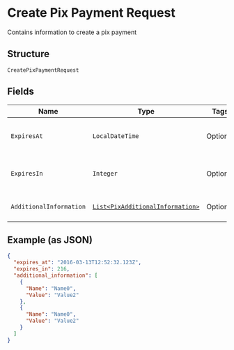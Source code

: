 
# Create Pix Payment Request

Contains information to create a pix payment

## Structure

`CreatePixPaymentRequest`

## Fields

| Name | Type | Tags | Description | Getter | Setter |
|  --- | --- | --- | --- | --- | --- |
| `ExpiresAt` | `LocalDateTime` | Optional | Datetime when pix payment will expire | LocalDateTime getExpiresAt() | setExpiresAt(LocalDateTime expiresAt) |
| `ExpiresIn` | `Integer` | Optional | Seconds until pix payment expires | Integer getExpiresIn() | setExpiresIn(Integer expiresIn) |
| `AdditionalInformation` | [`List<PixAdditionalInformation>`](../../doc/models/pix-additional-information.md) | Optional | Pix additional information | List<PixAdditionalInformation> getAdditionalInformation() | setAdditionalInformation(List<PixAdditionalInformation> additionalInformation) |

## Example (as JSON)

```json
{
  "expires_at": "2016-03-13T12:52:32.123Z",
  "expires_in": 216,
  "additional_information": [
    {
      "Name": "Name0",
      "Value": "Value2"
    },
    {
      "Name": "Name0",
      "Value": "Value2"
    }
  ]
}
```


